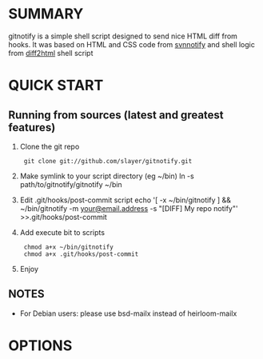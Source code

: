 SUMMARY
=======

gitnotify is a simple shell script designed to send nice HTML diff from hooks.
It was based on HTML and CSS code from [svnnotify](http://search.cpan.org/dist/SVN-Notify/) and shell logic from [diff2html](http://www.linuxjournal.com/content/convert-diff-output-colorized-html) shell script

QUICK START
===========

Running from sources (latest and greatest features)
---------------------------------------------------

1. Clone the git repo

        git clone git://github.com/slayer/gitnotify.git

2. Make symlink to your script directory (eg ~/bin)
        ln -s path/to/gitnotify/gitnotify ~/bin

3. Edit .git/hooks/post-commit script
        echo '[ -x ~/bin/gitnotify ] && ~/bin/gitnotify -m your@email.address -s "[DIFF] My repo notify"' >>.git/hooks/post-commit
 
4. Add execute bit to scripts

        chmod a+x ~/bin/gitnotify
        chmod a+x .git/hooks/post-commit

5. Enjoy

NOTES
-----
* For Debian users: please use bsd-mailx instead of heirloom-mailx


OPTIONS
=======


